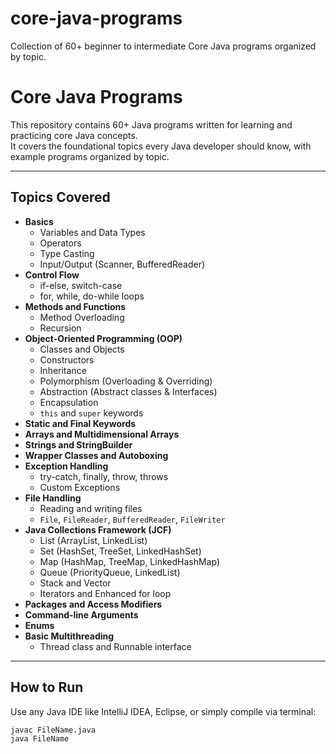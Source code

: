 # core-java-programs
Collection of 60+ beginner to intermediate Core Java programs organized by topic.
# Core Java Programs

This repository contains 60+ Java programs written for learning and practicing core Java concepts.  
It covers the foundational topics every Java developer should know, with example programs organized by topic.

---

## Topics Covered

- **Basics**
  - Variables and Data Types
  - Operators
  - Type Casting
  - Input/Output (Scanner, BufferedReader)
- **Control Flow**
  - if-else, switch-case
  - for, while, do-while loops
- **Methods and Functions**
  - Method Overloading
  - Recursion
- **Object-Oriented Programming (OOP)**
  - Classes and Objects
  - Constructors
  - Inheritance
  - Polymorphism (Overloading & Overriding)
  - Abstraction (Abstract classes & Interfaces)
  - Encapsulation
  - `this` and `super` keywords
- **Static and Final Keywords**
- **Arrays and Multidimensional Arrays**
- **Strings and StringBuilder**
- **Wrapper Classes and Autoboxing**
- **Exception Handling**
  - try-catch, finally, throw, throws
  - Custom Exceptions
- **File Handling**
  - Reading and writing files
  - `File`, `FileReader`, `BufferedReader`, `FileWriter`
- **Java Collections Framework (JCF)**
  - List (ArrayList, LinkedList)
  - Set (HashSet, TreeSet, LinkedHashSet)
  - Map (HashMap, TreeMap, LinkedHashMap)
  - Queue (PriorityQueue, LinkedList)
  - Stack and Vector
  - Iterators and Enhanced for loop
- **Packages and Access Modifiers**
- **Command-line Arguments**
- **Enums**
- **Basic Multithreading**
  - Thread class and Runnable interface
  
---

## How to Run

Use any Java IDE like IntelliJ IDEA, Eclipse, or simply compile via terminal:

```bash
javac FileName.java
java FileName
